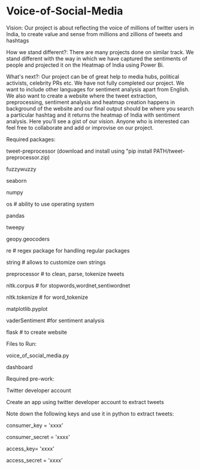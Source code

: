 # Voice-of-Social-Media

Vision: Our project is about reflecting the voice of millions of twitter users in India, to create value and sense from millions and zillions of tweets and hashtags

How we stand different?: There are many projects done on similar track. We stand different with the way in which we have captured the sentiments of people and projected it on the Heatmap of India using Power Bi.

What's next?: Our project can be of great help to media hubs, political activists, celebrity PRs etc. We have not fully completed our project. We want to include other languages for sentiment analysis apart from English. We also want to create a website where the tweet extraction, preprocessing, sentiment analysis and heatmap creation happens in background of the website and our final output should be where you search a particular hashtag and it returns the heatmap of India with sentiment analysis. Here you'll see a gist of our vision.
Anyone who is interested can feel free to collaborate and add or improvise on our project.


Required packages:

tweet-preprocessor
(download and install using "pip install PATH/tweet-preprocessor.zip)

fuzzywuzzy

seaborn

numpy

os # ability to use operating system

pandas

tweepy

geopy.geocoders

re # regex package for handling regular packages

string # allows to customize own strings

preprocessor # to clean, parse, tokenize tweets

nltk.corpus # for stopwords,wordnet,sentiwordnet 

nltk.tokenize # for word_tokenize

matplotlib.pyplot

vaderSentiment #for sentiment analysis

flask # to create website

Files to Run:

voice_of_social_media.py

dashboard

Required pre-work:

Twitter developer account

Create an app using twitter developer account to extract tweets

Note down the following keys and use it in python to extract tweets:

consumer_key = 'xxxx'

consumer_secret = 'xxxx'

access_key= 'xxxx'

access_secret = 'xxxx'

